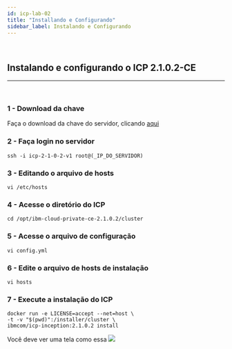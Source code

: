 ```yaml
---
id: icp-lab-02
title: "Installando e Configurando"
sidebar_label: Instalando e Configurando
---
```

<br />

## Instalando e configurando o ICP 2.1.0.2-CE
------------------------------------------------------------
<br />

### 1 - Download da chave

Faça o download da chave do servidor, clicando [aqui](https://raw.githubusercontent.com/IBMCloudBrazil/ibmcloudbrazil/master/docs/icp-2-1-0-2-v1)


### 2 - Faça login no servidor

```
ssh -i icp-2-1-0-2-v1 root@(_IP_DO_SERVIDOR)
```
### 3 - Editando o arquivo de hosts

```
vi /etc/hosts
```
### 4 - Acesse o diretório do ICP 

```
cd /opt/ibm-cloud-private-ce-2.1.0.2/cluster
```
### 5 - Acesse o arquivo de configuração 

```
vi config.yml
```
### 6 - Edite o arquivo de hosts de instalação

```
vi hosts 
```
### 7 - Execute a instalação do ICP

```
docker run -e LICENSE=accept --net=host \
-t -v "$(pwd)":/installer/cluster \
ibmcom/icp-inception:2.1.0.2 install
```

Você deve ver uma tela como essa
![](https://c1.staticflickr.com/1/970/28299699158_9d72e7f93d_b.jpg)
